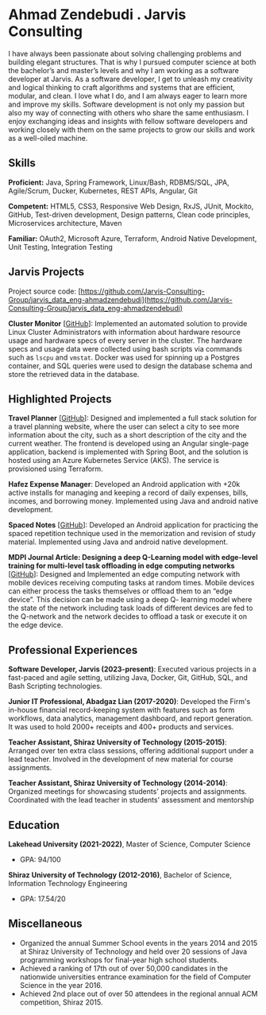 # Ahmad Zendebudi . Jarvis Consulting

I have always been passionate about solving challenging problems and building elegant structures. That is why I pursued computer science at both the bachelor’s and master’s levels and why I am working as a software developer at Jarvis. As a software developer, I get to unleash my creativity and logical thinking to craft algorithms and systems that are efficient, modular, and clean. I love what I do, and I am always eager to learn more and improve my skills. Software development is not only my passion but also my way of connecting with others who share the same enthusiasm. I enjoy exchanging ideas and insights with fellow software developers and working closely with them on the same projects to grow our skills and work as a well-oiled machine.

## Skills

**Proficient:** Java, Spring Framework, Linux/Bash, RDBMS/SQL, JPA, Agile/Scrum, Ducker, Kubernetes, REST APIs, Angular, Git

**Competent:** HTML5, CSS3, Responsive Web Design, RxJS, JUnit, Mockito, GitHub, Test-driven development, Design patterns, Clean code principles, Microservices architecture, Maven

**Familiar:** OAuth2, Microsoft Azure, Terraform, Android Native Development, Unit Testing, Integration Testing

## Jarvis Projects

Project source code: [https://github.com/Jarvis-Consulting-Group/jarvis_data_eng-ahmadzendebudi](https://github.com/Jarvis-Consulting-Group/jarvis_data_eng-ahmadzendebudi)


**Cluster Monitor** [[GitHub](https://github.com/Jarvis-Consulting-Group/jarvis_data_eng-ahmadzendebudi/tree/master/linux_sql)]: Implemented an automated solution to provide Linux Cluster Administrators with information about hardware resource usage and hardware specs of every server in the cluster. The hardware specs and usage data were collected using bash scripts via commands such as `lscpu` and `vmstat`. Docker was used for spinning up a Postgres container, and SQL queries were used to design the database schema and store the retrieved data in the database.


## Highlighted Projects
**Travel Planner** [[GitHub](https://github.com/ahmadzendebudi/travel-planner)]: Designed and implemented a full stack solution for a travel planning website, where the user can select a city to see more information about the city, such as a short description of the city and the current weather. The frontend is developed using an Angular single-page application, backend is implemented with Spring Boot, and the solution is hosted using an Azure Kubernetes Service (AKS). The service is provisioned using Terraform.

**Hafez Expense Manager**: Developed an Android application with +20k active installs for managing and keeping a record of daily expenses, bills, incomes, and borrowing money. Implemented using Java and android native development.

**Spaced Notes** [[GitHub](https://github.com/ahmadzendebudi/SpacedNotes)]: Developed an Android application for practicing the spaced repetition technique used in the memorization and revision of study material. Implemented using Java and android native development.

**MDPI Journal Article: Designing a deep Q-Learning model with edge-level training for multi-level task offloading in edge computing networks** [[GitHub](https://github.com/ahmadzendebudi/edge_simulation1)]: Designed and Implemented an edge computing network with mobile devices receiving computing tasks at random times. Mobile devices can either process the tasks themselves or offload them to an “edge device”. This decision can be made using a deep Q- learning model where the state of the network including task loads of different devices are fed to the Q-network and the network decides to offload a task or execute it on the edge device.



## Professional Experiences

**Software Developer, Jarvis (2023-present)**: Executed various projects in a fast-paced and agile setting, utilizing Java, Docker, Git, GitHub, SQL, and Bash Scripting technologies.

**Junior IT Professional, Abadgaz Lian (2017-2020)**: Developed the Firm's in-house financial record-keeping system with features such as form workflows, data analytics, management dashboard, and report generation. It was used to hold 2000+ receipts and 400+ products and services.

**Teacher Assistant, Shiraz University of Technology (2015-2015)**: Arranged over ten extra class sessions, offering additional support under a lead teacher. Involved in the development of new material for course assignments.

**Teacher Assistant, Shiraz University of Technology (2014-2014)**: Organized meetings for showcasing students' projects and assignments. Coordinated with the lead teacher in students' assessment and mentorship


## Education
**Lakehead University (2021-2022)**, Master of Science, Computer Science
- GPA: 94/100

**Shiraz University of Technology (2012-2016)**, Bachelor of Science, Information Technology Engineering
- GPA: 17.54/20


## Miscellaneous
- Organized the annual Summer School events in the years 2014 and 2015 at Shiraz University of Technology and held over 20 sessions of Java programming workshops for final-year high school students.
- Achieved a ranking of 17th out of over 50,000 candidates in the nationwide universities entrance examination for the field of Computer Science in the year 2016.
- Achieved 2nd place out of over 50 attendees in the regional annual ACM competition, Shiraz 2015.